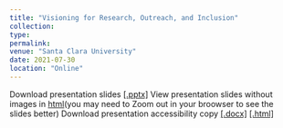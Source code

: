 ```yaml
---
title: "Visioning for Research, Outreach, and Inclusion"
collection: 
type: 
permalink:
venue: "Santa Clara University"
date: 2021-07-30
location: "Online"
---
```

Download presentation slides [[.pptx]](https://academic.mattweirick.com/files/usf-presentation-20220915.pptx)
View presentation slides without images in [html](https://academic.mattweirick.com/files/talk-template-main/docs/index.html#/)(you may need to Zoom out in your broowser to see the slides better)
Download presentation accessibility copy [[.docx]](https://academic.mattweirick.com/files/usf_presentationtext.docx) [[.html]](https://academic.mattweirick.com/files/usf_presentationtext.md)
